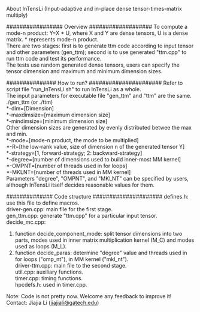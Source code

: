 About InTensLi (Input-adaptive and in-place dense tensor-times-matrix multiply)

################# Overview ###################
To compute a mode-n product: Y=X * U, where X and Y are dense tensors, U is a
dense matrix. * represents mode-n product.<br/>
There are two stages: first is to generate ttm code according to input tensor 
and other parameters (gen\_ttm); second is to use generated "ttm.cpp" to run ttm 
code and test its performance. <br/>
The tests use random generated dense tensors, users can specify the tensor 
dimension and maximum and minimum dimension sizes.

############### How to run? ######################
Refer to script file "run\_InTensLi.sh" to run InTensLi as a whole.<br/>
The input parameters for executable file "gen\_ttm" and "ttm" are the same. <br/>
./gen\_ttm (or ./ttm) <br/>
  *-dim=[Dimension]<br/>
  *-maxdimsize=[maximum dimension size]<br/>
  *-mindimsize=[minimum dimension size]<br/>
    Other dimension sizes are generated by evenly distributed betwee the max and
    min.<br/>
  *-mode=[mode-n product, the mode to be multiplied]<br/>
  *-R=[the low-rank value, size of dimension n of the generated tensor Y]<br/>
  *-strategy=[1, forward-strategy; 2: backward-strategy]<br/>
  *-degree=[number of dimensions used to build inner-most MM kernel]<br/>
  *-OMPNT=[number of threads used in for loops]<br/>
  *-MKLNT=[number of threads used in MM kernel]<br/>
    Parameters "degree", "OMPNT", and "MKLNT" can be specified by users,
    although InTensLi itself decides reasonable values for them.<br/>

############## Code structure #####################
defines.h: use this file to define macros.<br/>
driver-gen.cpp: main file for the first stage.<br/>
gen_ttm.cpp: generate "ttm.cpp" for a particular input tensor.<br/>
decide_mc.cpp: 
  1. function decide_component_mode: split tensor dimensions into two parts, modes
  used in inner matrix multiplication kernel (M_C) and modes used as loops (M_L). <br/>
  2. function decide_paras: determine "degree" value and threads used in for loops
  ("omp_nt"), in MM kernel ("mkl_nt").<br/>
driver-ttm.cpp: main file to the second stage.<br/>
util.cpp: auxiliary functions.<br/>
timer.cpp: timing functions.<br/>
hpcdefs.h: used in timer.cpp.<br/>


Note: Code is not pretty now. Welcome any feedback to improve it!<br/>
Contact: Jiajia Li (jiajiali@gatech.edu)<br/>
